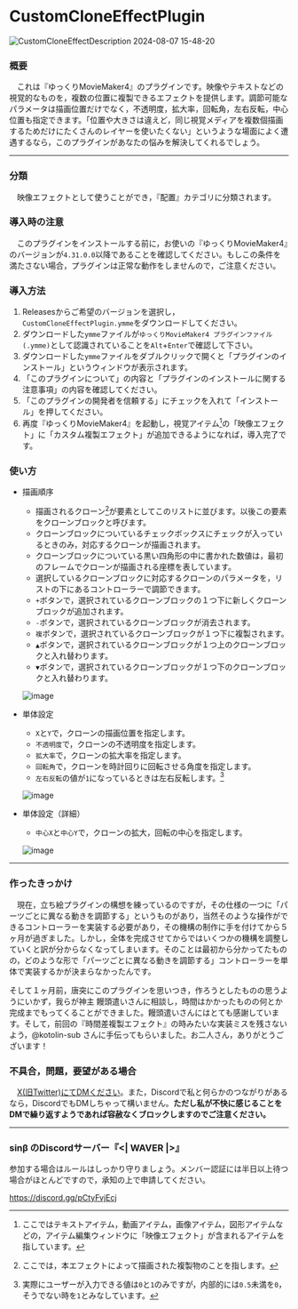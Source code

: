 # CustomCloneEffectPlugin

![CustomCloneEffectDescription 2024-08-07 15-48-20](https://github.com/user-attachments/assets/cacdb391-c325-4d2a-b282-442da2dca239)
### 概要
　これは『ゆっくりMovieMaker4』のプラグインです。映像やテキストなどの視覚的なものを，複数の位置に複製できるエフェクトを提供します。調節可能なパラメータは描画位置だけでなく，不透明度，拡大率，回転角，左右反転，中心位置も指定できます。「位置や大きさは違えど，同じ視覚メディアを複数個描画するためだけにたくさんのレイヤーを使いたくない」というような場面によく遭遇するなら，このプラグインがあなたの悩みを解決してくれるでしょう。

---

### 分類
　映像エフェクトとして使うことができ，『配置』カテゴリに分類されます。

### 導入時の注意
　このプラグインをインストールする前に，お使いの『ゆっくりMovieMaker4』のバージョンが`4.31.0.0`以降であることを確認してください。もしこの条件を満たさない場合，プラグインは正常な動作をしませんので，ご注意ください。

### 導入方法
1. Releasesからご希望のバージョンを選択し，`CustomCloneEffectPlugin.ymme`をダウンロードしてください。
2. ダウンロードした`ymme`ファイルが`ゆっくりMovieMaker4 プラグインファイル (.ymme)`として認識されていることを`Alt`+`Enter`で確認して下さい。
3. ダウンロードした`ymme`ファイルをダブルクリックで開くと「プラグインのインストール」というウィンドウが表示されます。
4. 「このプラグインについて」の内容と「プラグインのインストールに関する注意事項」の内容を確認してください。
5. 「このプラグインの開発者を信頼する」にチェックを入れて「インストール」を押してください。
6. 再度『ゆっくりMovieMaker4』を起動し，視覚アイテム[^1]の「映像エフェクト」に「カスタム複製エフェクト」が追加できるようになれば，導入完了です。

[^1]:ここではテキストアイテム，動画アイテム，画像アイテム，図形アイテムなどの，アイテム編集ウィンドウに「映像エフェクト」が含まれるアイテムを指しています。

### 使い方
* 描画順序
  * 描画されるクローン[^2]が要素としてこのリストに並びます。以後この要素をクローンブロックと呼びます。
  * クローンブロックについているチェックボックスにチェックが入っているときのみ，対応するクローンが描画されます。
  * クローンブロックについている黒い四角形の中に書かれた数値は，最初のフレームでクローンが描画される座標を表しています。
  * 選択しているクローンブロックに対応するクローンのパラメータを，リストの下にあるコントローラーで調節できます。
  * `+`ボタンで，選択されているクローンブロックの１つ下に新しくクローンブロックが追加されます。
  * `-`ボタンで，選択されているクローンブロックが消去されます。
  * `複`ボタンで，選択されているクローンブロックが１つ下に複製されます。
  * `▲`ボタンで，選択されているクローンブロックが１つ上のクローンブロックと入れ替わります。
  * `▼`ボタンで，選択されているクローンブロックが１つ下のクローンブロックと入れ替わります。

  ![image](https://github.com/user-attachments/assets/4c1ffbf8-92f7-47ae-b8f2-39ff028cbd96)

[^2]:ここでは，本エフェクトによって描画された複製物のことを指します。

* 単体設定
  * `X`と`Y`で，クローンの描画位置を指定します。
  * `不透明度`で，クローンの不透明度を指定します。
  * `拡大率`で，クローンの拡大率を指定します。
  * `回転角`で，クローンを時計回りに回転させる角度を指定します。
  * `左右反転`の値が`1`になっているときは左右反転します。[^3]

  ![image](https://github.com/user-attachments/assets/c6b44f23-6431-4b4e-9682-f2fa77c7f4c3)

[^3]:実際にユーザーが入力できる値は`0`と`1`のみですが，内部的には`0.5`未満を`0`，そうでない時を`1`とみなしています。

* 単体設定（詳細）
  * `中心X`と`中心Y`で，クローンの拡大，回転の中心を指定します。

  ![image](https://github.com/user-attachments/assets/42050f71-86d9-4f78-a4c0-90e7d516d7ef)

---

### 作ったきっかけ
　現在，立ち絵プラグインの構想を練っているのですが，その仕様の一つに「パーツごとに異なる動きを調節する」というものがあり，当然そのような操作ができるコントローラーを実装する必要があり，その機構の制作に手を付けてから５ヶ月が過ぎました。しかし，全体を完成させてからではいくつかの機構を調整していくと訳が分からなくなってしまいます。そのことは最初から分かってたものの，どのような形で「パーツごとに異なる動きを調節する」コントローラーを単体で実装するかが決まらなかったんです。

 そして１ヶ月前，唐突にこのプラグインを思いつき，作ろうとしたものの思うようにいかず，我らが神主 饅頭遣いさんに相談し，時間はかかったものの何とか完成までもってくることができました。饅頭遣いさんにはとても感謝しています。そして，前回の『時間差複製エフェクト』の時みたいな実装ミスを残さないよう，@kotolin-sub さんに手伝ってもらいました。お二人さん，ありがとうございます！

### 不具合，問題，要望がある場合
　[X(旧Twitter)にてDMください](https://twitter.com/sinBetaKun)。また，Discordで私と何らかのつながりがあるなら，DiscordでもDMしちゃって構いません。**ただし私が不快に感じることをDMで繰り返すようであれば容赦なくブロックしますのでご注意ください。**

---

### sinβ のDiscordサーバー『<| WAVER |>』
参加する場合はルールはしっかり守りましょう。メンバー認証には半日以上待つ場合がほとんどですので，承知の上で申請してください。

https://discord.gg/pCtyFvjEcj
